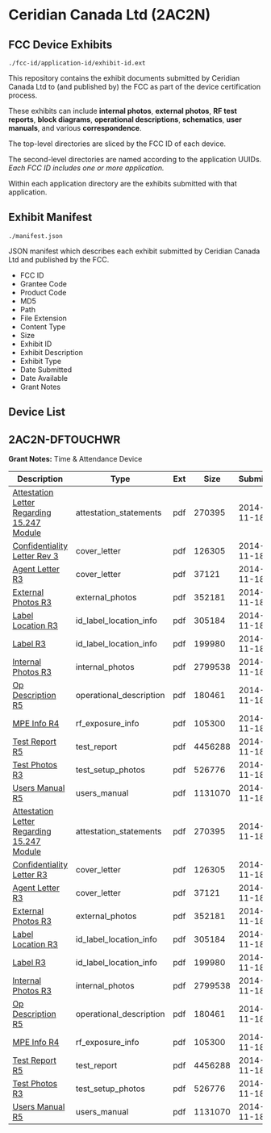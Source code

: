 # Ceridian Canada Ltd (2AC2N)
## FCC Device Exhibits

```
./fcc-id/application-id/exhibit-id.ext
```

This repository contains the exhibit documents submitted by Ceridian Canada Ltd to (and published by) the FCC as part of the device certification process.

These exhibits can include **internal photos**, **external photos**, **RF test reports**, **block diagrams**, **operational descriptions**, **schematics**, **user manuals**, and various **correspondence**.

The top-level directories are sliced by the FCC ID of each device.

The second-level directories are named according to the application UUIDs. *Each FCC ID includes one or more application.*

Within each application directory are the exhibits submitted with that application. 

## Exhibit Manifest

```
./manifest.json
```

JSON manifest which describes each exhibit submitted by Ceridian Canada Ltd and published by the FCC.

- FCC ID
- Grantee Code
- Product Code
- MD5
- Path
- File Extension
- Content Type
- Size
- Exhibit ID
- Exhibit Description
- Exhibit Type
- Date Submitted
- Date Available
- Grant Notes

## Device List
## 2AC2N-DFTOUCHWR
**Grant Notes:** Time & Attendance Device

| Description | Type | Ext | Size | Submitted | Available |
| ----------- | ---- | --- | ---- | --------- | --------- |
| [Attestation Letter Regarding 15.247 Module](2AC2N-DFTOUCHWR/4b34ec71bae109aee1f4a1b0f8cbbeda/2448319.pdf) | attestation_statements | pdf | 270395 | 2014-11-18 | 2014-11-25 |
| [Confidentiality Letter Rev 3](2AC2N-DFTOUCHWR/4b34ec71bae109aee1f4a1b0f8cbbeda/2448320.pdf) | cover_letter | pdf | 126305 | 2014-11-18 | 2014-11-25 |
| [Agent Letter R3](2AC2N-DFTOUCHWR/4b34ec71bae109aee1f4a1b0f8cbbeda/2448321.pdf) | cover_letter | pdf | 37121 | 2014-11-18 | 2014-11-25 |
| [External Photos R3](2AC2N-DFTOUCHWR/4b34ec71bae109aee1f4a1b0f8cbbeda/2448324.pdf) | external_photos | pdf | 352181 | 2014-11-18 | 2014-11-25 |
| [Label Location R3](2AC2N-DFTOUCHWR/4b34ec71bae109aee1f4a1b0f8cbbeda/2448326.pdf) | id_label_location_info | pdf | 305184 | 2014-11-18 | 2014-11-25 |
| [Label R3](2AC2N-DFTOUCHWR/4b34ec71bae109aee1f4a1b0f8cbbeda/2448327.pdf) | id_label_location_info | pdf | 199980 | 2014-11-18 | 2014-11-25 |
| [Internal Photos R3](2AC2N-DFTOUCHWR/4b34ec71bae109aee1f4a1b0f8cbbeda/2448325.pdf) | internal_photos | pdf | 2799538 | 2014-11-18 | 2014-11-25 |
| [Op Description R5](2AC2N-DFTOUCHWR/4b34ec71bae109aee1f4a1b0f8cbbeda/2448328.pdf) | operational_description | pdf | 180461 | 2014-11-18 | 2014-11-25 |
| [MPE Info R4](2AC2N-DFTOUCHWR/4b34ec71bae109aee1f4a1b0f8cbbeda/2448344.pdf) | rf_exposure_info | pdf | 105300 | 2014-11-18 | 2014-11-25 |
| [Test Report R5](2AC2N-DFTOUCHWR/4b34ec71bae109aee1f4a1b0f8cbbeda/2448343.pdf) | test_report | pdf | 4456288 | 2014-11-18 | 2014-11-25 |
| [Test Photos R3](2AC2N-DFTOUCHWR/4b34ec71bae109aee1f4a1b0f8cbbeda/2448345.pdf) | test_setup_photos | pdf | 526776 | 2014-11-18 | 2014-11-25 |
| [Users Manual R5](2AC2N-DFTOUCHWR/4b34ec71bae109aee1f4a1b0f8cbbeda/2448346.pdf) | users_manual | pdf | 1131070 | 2014-11-18 | 2014-11-25 |
| [Attestation Letter Regarding 15.247 Module](2AC2N-DFTOUCHWR/6ad79d7f34d3c3734bf6017446c7a6de/2448319.pdf) | attestation_statements | pdf | 270395 | 2014-11-18 | 2014-11-25 |
| [Confidentiality Letter R3](2AC2N-DFTOUCHWR/6ad79d7f34d3c3734bf6017446c7a6de/2448320.pdf) | cover_letter | pdf | 126305 | 2014-11-18 | 2014-11-25 |
| [Agent Letter R3](2AC2N-DFTOUCHWR/6ad79d7f34d3c3734bf6017446c7a6de/2448321.pdf) | cover_letter | pdf | 37121 | 2014-11-18 | 2014-11-25 |
| [External Photos R3](2AC2N-DFTOUCHWR/6ad79d7f34d3c3734bf6017446c7a6de/2448324.pdf) | external_photos | pdf | 352181 | 2014-11-18 | 2014-11-25 |
| [Label Location R3](2AC2N-DFTOUCHWR/6ad79d7f34d3c3734bf6017446c7a6de/2448326.pdf) | id_label_location_info | pdf | 305184 | 2014-11-18 | 2014-11-25 |
| [Label R3](2AC2N-DFTOUCHWR/6ad79d7f34d3c3734bf6017446c7a6de/2448327.pdf) | id_label_location_info | pdf | 199980 | 2014-11-18 | 2014-11-25 |
| [Internal Photos R3](2AC2N-DFTOUCHWR/6ad79d7f34d3c3734bf6017446c7a6de/2448325.pdf) | internal_photos | pdf | 2799538 | 2014-11-18 | 2014-11-25 |
| [Op Description R5](2AC2N-DFTOUCHWR/6ad79d7f34d3c3734bf6017446c7a6de/2448328.pdf) | operational_description | pdf | 180461 | 2014-11-18 | 2014-11-25 |
| [MPE Info R4](2AC2N-DFTOUCHWR/6ad79d7f34d3c3734bf6017446c7a6de/2448344.pdf) | rf_exposure_info | pdf | 105300 | 2014-11-18 | 2014-11-25 |
| [Test Report R5](2AC2N-DFTOUCHWR/6ad79d7f34d3c3734bf6017446c7a6de/2448343.pdf) | test_report | pdf | 4456288 | 2014-11-18 | 2014-11-25 |
| [Test Photos R3](2AC2N-DFTOUCHWR/6ad79d7f34d3c3734bf6017446c7a6de/2448345.pdf) | test_setup_photos | pdf | 526776 | 2014-11-18 | 2014-11-25 |
| [Users Manual R5](2AC2N-DFTOUCHWR/6ad79d7f34d3c3734bf6017446c7a6de/2448346.pdf) | users_manual | pdf | 1131070 | 2014-11-18 | 2014-11-25 |
